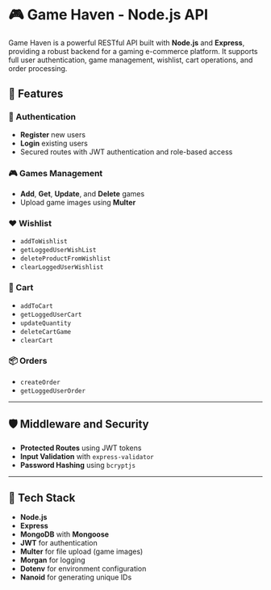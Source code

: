 # 🎮 Game Haven - Node.js API

Game Haven is a powerful RESTful API built with **Node.js** and **Express**, providing a robust backend for a gaming e-commerce platform. It supports full user authentication, game management, wishlist, cart operations, and order processing.

## 🚀 Features

### 🔐 Authentication

- **Register** new users
- **Login** existing users
- Secured routes with JWT authentication and role-based access

### 🎮 Games Management

- **Add**, **Get**, **Update**, and **Delete** games
- Upload game images using **Multer**

### ❤️ Wishlist

- `addToWishlist`
- `getLoggedUserWishList`
- `deleteProductFromWishlist`
- `clearLoggedUserWishlist`

### 🛒 Cart

- `addToCart`
- `getLoggedUserCart`
- `updateQuantity`
- `deleteCartGame`
- `clearCart`

### 📦 Orders

- `createOrder`
- `getLoggedUserOrder`

---

## 🛡️ Middleware and Security

- **Protected Routes** using JWT tokens
- **Input Validation** with `express-validator`
- **Password Hashing** using `bcryptjs`

---

## 🧰 Tech Stack

- **Node.js**
- **Express**
- **MongoDB** with **Mongoose**
- **JWT** for authentication
- **Multer** for file upload (game images)
- **Morgan** for logging
- **Dotenv** for environment configuration
- **Nanoid** for generating unique IDs
